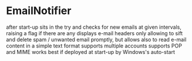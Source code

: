 # EmailNotifier
after start-up sits in the try and checks for new emails at given intervals, raising a flag if there are any
displays e-mail headers only allowing to sift and delete spam / unwanted email promptly, but allows also to read e-mail content in a simple text format
supports multiple accounts
supports POP and MIME
works best if deployed at start-up by Windows's auto-start
